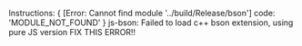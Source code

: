 Instructions: 
{ [Error: Cannot find module '../build/Release/bson'] code: 'MODULE_NOT_FOUND' }
js-bson: Failed to load c++ bson extension, using pure JS version
FIX THIS ERROR!!